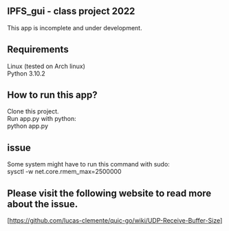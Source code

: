 ## IPFS_gui - class project 2022
This app is incomplete and under development.  

## Requirements
Linux (tested on Arch linux)  
Python 3.10.2

## How to run this app?
Clone this project.  
Run app.py with python:  
    python app.py

## issue
Some system might have to run this command with sudo:  
    sysctl -w net.core.rmem_max=2500000
## Please visit the following website to read more about the issue.
[https://github.com/lucas-clemente/quic-go/wiki/UDP-Receive-Buffer-Size]

